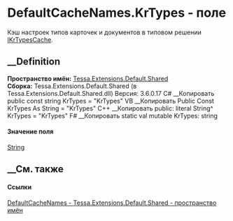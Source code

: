 # DefaultCacheNames.KrTypes - поле
Кэш настроек типов карточек и документов в типовом решении
[IKrTypesCache](T_Tessa_Extensions_Default_Shared_Workflow_KrProcess_IKrTypesCache.htm).
## __Definition
 **Пространство имён:**
[Tessa.Extensions.Default.Shared](N_Tessa_Extensions_Default_Shared.htm)  
 **Сборка:** Tessa.Extensions.Default.Shared (в
Tessa.Extensions.Default.Shared.dll) Версия: 3.6.0.17
C# __Копировать
     public const string KrTypes = "KrTypes"
VB __Копировать
     Public Const KrTypes As String = "KrTypes"
C++ __Копировать
     public:
    literal String^ KrTypes = "KrTypes"
F# __Копировать
     static val mutable KrTypes: string
#### Значение поля
[String](https://learn.microsoft.com/dotnet/api/system.string)
##  __См. также
#### Ссылки
[DefaultCacheNames -
](T_Tessa_Extensions_Default_Shared_DefaultCacheNames.htm)
[Tessa.Extensions.Default.Shared - пространство
имён](N_Tessa_Extensions_Default_Shared.htm)
